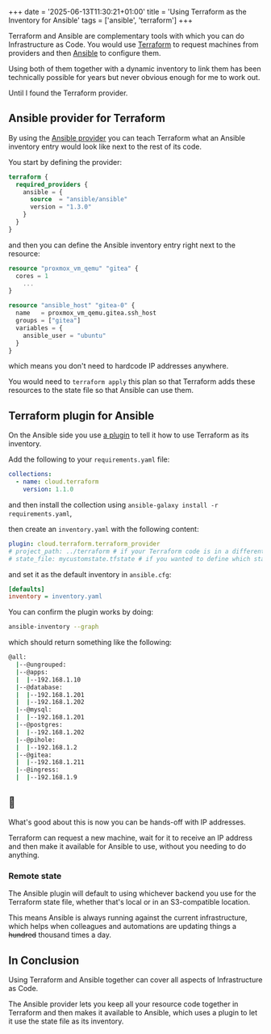 +++
date = '2025-06-13T11:30:21+01:00'
title = 'Using Terraform as the Inventory for Ansible'
tags = ['ansible', 'terraform']
+++

Terraform and Ansible are complementary tools with which you can do Infrastructure as Code. You would use [Terraform](https://www.terraform.io/) to request machines from providers and then [Ansible](https://docs.ansible.com/ansible/latest/index.html) to configure them.

Using both of them together with a dynamic inventory to link them has been technically possible for years but never obvious enough for me to work out.

Until I found the Terraform provider.

## Ansible provider for Terraform

By using the [Ansible provider](https://registry.terraform.io/providers/ansible/ansible/latest) you can teach Terraform what an Ansible inventory entry would look like next to the rest of its code. 

You start by defining the provider:

```terraform
terraform {
  required_providers {
    ansible = {
      source  = "ansible/ansible"
      version = "1.3.0"
    }
  }
}
```

and then you can define the Ansible inventory entry right next to the resource:

```terraform
resource "proxmox_vm_qemu" "gitea" {
  cores = 1
	...
}

resource "ansible_host" "gitea-0" {
  name   = proxmox_vm_qemu.gitea.ssh_host
  groups = ["gitea"]
  variables = {
    ansible_user = "ubuntu"
  }
}
```

which means you don't need to hardcode IP addresses anywhere.

You would need to `terraform apply` this plan so that Terraform adds these resources to the state file so that Ansible can use them.

## Terraform plugin for Ansible

On the Ansible side you use [a plugin](https://github.com/ansible-collections/cloud.terraform) to tell it how to use Terraform as its inventory.

Add the following to your `requirements.yaml` file:

```yaml
collections:
  - name: cloud.terraform
    version: 1.1.0
```

and then install the collection using `ansible-galaxy install -r requirements.yaml`,

then create an `inventory.yaml` with the following content:

```yaml
plugin: cloud.terraform.terraform_provider
# project_path: ../terraform # if your Terraform code is in a different directory
# state_file: mycustomstate.tfstate # if you wanted to define which state file
```

and set it as the default inventory in `ansible.cfg`:

```ini
[defaults]
inventory = inventory.yaml
```

You can confirm the plugin works by doing:

```sh
ansible-inventory --graph
```

which should return something like the following:

```sh
@all:
  |--@ungrouped:
  |--@apps:
  |  |--192.168.1.10
  |--@database:
  |  |--192.168.1.201
  |  |--192.168.1.202
  |--@mysql:
  |  |--192.168.1.201
  |--@postgres:
  |  |--192.168.1.202
  |--@pihole:
  |  |--192.168.1.2
  |--@gitea:
  |  |--192.168.1.211
  |--@ingress:
  |  |--192.168.1.9
```

## 🎉

What's good about this is now you can be hands-off with IP addresses. 

Terraform can request a new machine, wait for it to receive an IP address and then make it available for Ansible to use, without you needing to do anything.

### Remote state

The Ansible plugin will default to using whichever backend you use for the Terraform state file, whether that's local or in an S3-compatible location.

This means Ansible is always running against the current infrastructure, which helps when colleagues and automations are updating things a ~~hundred~~ thousand times a day.

## In Conclusion

Using Terraform and Ansible together can cover all aspects of Infrastructure as Code. 

The Ansible provider lets you keep all your resource code together in Terraform and then makes it available to Ansible, which uses a plugin to let it use the state file as its inventory.
